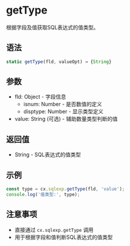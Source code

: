# getType

根据字段及值获取SQL表达式的值类型。

## 语法

```javascript
static getType(fld, valueOpt) → {String}
```

## 参数

- fld: Object - 字段信息
  - isnum: Number - 是否数值的定义
  - disptype: Number - 显示类型定义
- value: String (可选) - 辅助数量类型判断的值

## 返回值

- String - SQL表达式的值类型

## 示例

```javascript
const type = cx.sqlexp.getType(fld, 'value');
console.log('值类型:', type);
```

## 注意事项

- 直接通过 `cx.sqlexp.getType` 调用
- 用于根据字段和值判断SQL表达式的值类型 